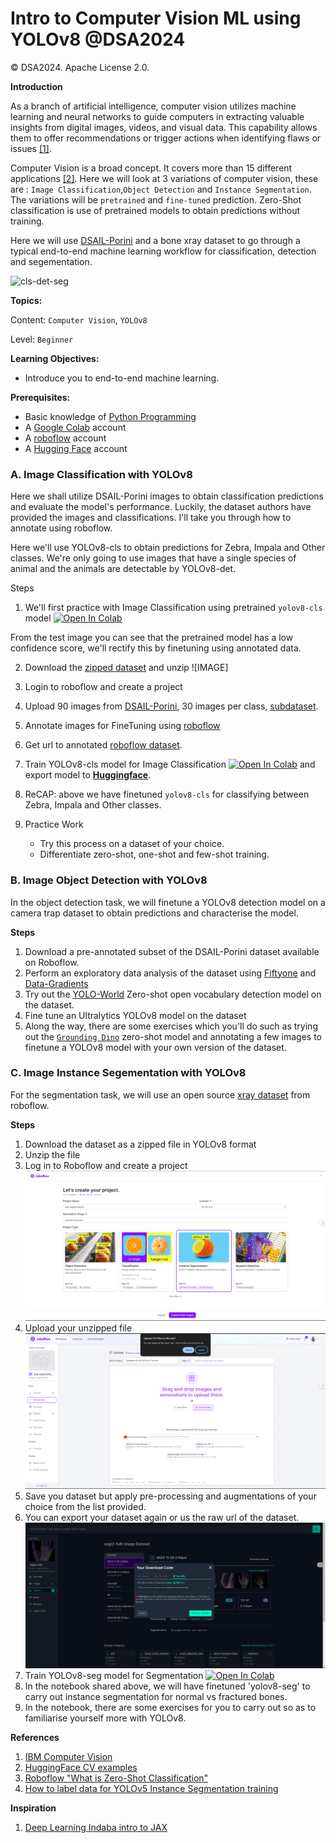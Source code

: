 # Intro to Computer Vision ML using YOLOv8 @DSA2024

© DSA2024. Apache License 2.0.

**Introduction**

As a branch of artificial intelligence, computer vision utilizes machine learning and neural networks to guide computers in extracting valuable insights from digital images, videos, and visual data. This capability allows them to offer recommendations or trigger actions when identifying flaws or issues [[1]](https://www.ibm.com/topics/computer-vision).

Computer Vision is a broad concept. It covers more than 15 different applications [[2]](https://huggingface.co/datasets). Here we will look at 3 variations of computer vision, these are : `Image Classification`,`Object Detection` and `Instance Segmentation`. The variations will be `pretrained` and `fine-tuned` prediction. Zero-Shot classification is use of pretrained models to obtain predictions without training.

Here we will use [DSAIL-Porini](https://data.mendeley.com/datasets/6mhrhn7rxc/6) and a bone xray dataset to go through a typical end-to-end machine learning workflow for classification, detection and segementation.


![cls-det-seg](https://github.com/Marconi-Lab/dsa_2024/assets/54037190/2692c40b-591e-4a77-b700-04d51e055b71)

**Topics:**

Content: `Computer Vision`, `YOLOv8`

Level: `Beginner`

**Learning Objectives:**
- Introduce you to end-to-end machine learning.

**Prerequisites:**
- Basic knowledge of [Python Programming](https://ocw.mit.edu/courses/6-0001-introduction-to-computer-science-and-programming-in-python-fall-2016/)
- A [Google Colab](https://colab.research.google.com/) account
- A [roboflow](https://app.roboflow.com/login) account
- A [Hugging Face](https://huggingface.co/join)  account


<!-- #region -->
### A. Image Classification with YOLOv8

Here we shall utilize DSAIL-Porini images to obtain classification predictions and evaluate the model's performance. Luckily, the dataset authors have provided the images and classifications. I'll take you through how to annotate using roboflow.


Here we'll use YOLOv8-cls to obtain predictions for Zebra, Impala and Other classes. We're only going to use images that have a single species of animal and the animals are detectable by YOLOv8-det.

Steps
1. We'll first practice with Image Classification using pretrained `yolov8-cls` model <a target="_blank" href="https://colab.research.google.com/github/Marconi-Lab/dsa_2024/blob/main/dsa2024_yolov8_classification_zero_shot.ipynb"><img src="https://colab.research.google.com/assets/colab-badge.svg" alt="Open In Colab"/></a>

From the test image you can see that the pretrained model has a low confidence score, we'll rectify this by finetuning using annotated data.

2. Download the [zipped dataset]() and unzip
![IMAGE]
3. Login to roboflow and create a project

4. Upload 90 images from [DSAIL-Porini](https://data.mendeley.com/datasets/6mhrhn7rxc/6), 30 images per class, [subdataset]().
5. Annotate images for FineTuning using [roboflow](https://app.roboflow.com/)
6. Get url to annotated [roboflow dataset](https://app.roboflow.com/ds/U8eETZqOAo?key=9AAIElFVFm).
7. Train YOLOv8-cls model for Image Classification <a target="_blank" href="https://colab.research.google.com/github/Marconi-Lab/dsa_2024/blob/yuri/dsa2024-yolov8-classification-training.ipynb"><img src="https://colab.research.google.com/assets/colab-badge.svg" alt="Open In Colab"/></a> and export model to [**Huggingface**](https://huggingface.co/). 
8. ReCAP: above we have finetuned `yolov8-cls` for classifying between Zebra, Impala and Other classes.
9. Practice Work
   - Try this process on a dataset of your choice.
   - Differentiate zero-shot, one-shot and few-shot training.

<!-- #endregion -->

### B. Image Object Detection with YOLOv8

In the object detection task, we will finetune a YOLOv8 detection model on a camera trap dataset to obtain predictions and characterise the model.

**Steps**

1. Download a pre-annotated subset of the DSAIL-Porini dataset available on Roboflow.
2. Perform an exploratory data analysis of the dataset using [Fiftyone](https://docs.voxel51.com/) and [Data-Gradients](https://github.com/Deci-AI/data-gradients/)
3. Try out the [YOLO-World](https://docs.ultralytics.com/models/yolo-world/) Zero-shot open vocabulary detection model on the dataset.
4. Fine tune an Ultralytics YOLOv8 model on the dataset
5. Along the way, there are some exercises which you'll do such as trying out the [`Grounding Dino`](https://github.com/IDEA-Research/GroundingDINO) zero-shot model and annotating a few images to finetune a YOLOv8 model with your own version of the dataset.
   
### C. Image Instance Segementation with YOLOv8

For the segmentation task, we will use an open source [xray dataset](https://universe.roboflow.com/bonefrac/seg-2-full/dataset/10) from roboflow.

**Steps**

1. Download the dataset as a zipped file in YOLOv8 format 
2. Unzip the file
3. Log in to Roboflow and create a project ![](https://github.com/Marconi-Lab/dsa_2024/blob/main/assets/Screenshot%20(1).png)
4. Upload your unzipped file ![](https://github.com/Marconi-Lab/dsa_2024/blob/main/assets/Screenshot%20(3).png)
5. Save you dataset but apply pre-processing and augmentations of your choice from the list provided.
6. You can export your dataset again or us the raw url of the dataset. ![](https://github.com/Marconi-Lab/dsa_2024/blob/main/assets/Screenshot%20(5).png)
7. Train YOLOv8-seg model for Segmentation  <a target="_blank" href="https://colab.research.google.com/drive/1xssxI7c9fvIi1K0h_HqeT_U-BsnrMRSL?usp=sharing"><img src="https://colab.research.google.com/assets/colab-badge.svg" alt="Open In Colab"/></a>
8. In the notebook shared above, we will have finetuned 'yolov8-seg' to carry out instance segmentation for normal vs fractured bones.
9. In the notebook, there are some exercises for you to carry out so as to familiarise yourself more with YOLOv8.


**References**

1. [IBM Computer Vision](https://www.ibm.com/topics/computer-vision)
2. [HuggingFace CV examples](https://huggingface.co/datasets)
3. [Roboflow "What is Zero-Shot Classification"](https://blog.roboflow.com/what-is-zero-shot-classification/#:~:text=Zero%2Dshot%20classification%20models%20are,CLIP)
4. [How to label data for YOLOv5 Instance Segmentation training](https://roboflow.com/how-to-label/yolov5-segmentation)

**Inspiration**

1. [Deep Learning Indaba intro to JAX](https://github.com/deep-learning-indaba/indaba-pracs-2022/blob/main/practicals/Introduction_to_ML_using_JAX.ipynb)
